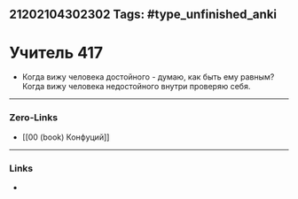 21202104302302
Tags: #type_unfinished_anki 
---
# Учитель 417

  -  Когда вижу человека достойного - думаю, как быть ему равным? Когда вижу человека недостойного внутри проверяю себя.

---
### Zero-Links
- [[00 (book) Конфуций]]
---
### Links
-